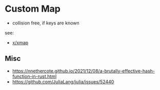 # Custom Map

* collision free, if keys are known

see: 

* [x/xmap](x/xmap)

## Misc

* https://nnethercote.github.io/2021/12/08/a-brutally-effective-hash-function-in-rust.html
* https://github.com/JuliaLang/julia/issues/52440